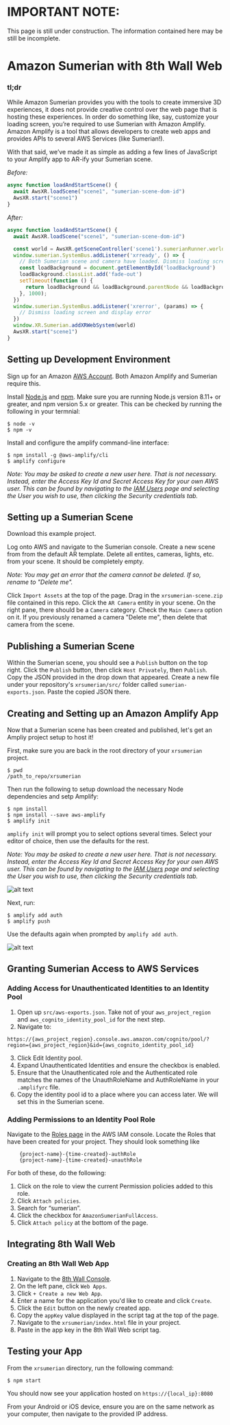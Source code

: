 # IMPORTANT NOTE:

This page is still under construction. The information contained here may be still be incomplete.

# Amazon Sumerian with 8th Wall Web
### tl;dr
While Amazon Sumerian provides you with the tools to create immersive 3D experiences, it does not provide creative control over the web page that is hosting these experiences. In order do something like, say, customize your loading screen, you’re required to use Sumerian with Amazon Amplify. Amazon Amplify is a tool that allows developers to create web apps and provides APIs to several AWS Services (like Sumerian!).

With that said, we’ve made it as simple as adding a few lines of JavaScript to your Amplify app to AR-ify your Sumerian scene.

*Before:*
```javascript
async function loadAndStartScene() {
  await AwsXR.loadScene("scene1", "sumerian-scene-dom-id")
  AwsXR.start("scene1")
}
```

*After:*
```javascript
async function loadAndStartScene() {
  await AwsXR.loadScene("scene1", "sumerian-scene-dom-id")

  const world = AwsXR.getSceneController('scene1').sumerianRunner.world
  window.sumerian.SystemBus.addListener('xrready', () => {
    // Both Sumerian scene and camera have loaded. Dismiss loading screen.
    const loadBackground = document.getElementById('loadBackground')
    loadBackground.classList.add('fade-out')
    setTimeout(function () {
      return loadBackground && loadBackground.parentNode && loadBackground.parentNode.removeChild(loadBackground);
    }, 1000);
  })
  window.sumerian.SystemBus.addListener('xrerror', (params) => {
    // Dismiss loading screen and display error
  })
  window.XR.Sumerian.addXRWebSystem(world)
  AwsXR.start("scene1")
}
```

## Setting up Development Environment
Sign up for an Amazon [AWS Account](https://portal.aws.amazon.com/billing/signup?redirect_url=https%3A%2F%2Faws.amazon.com%2Fregistration-confirmation#/start). Both Amazon Amplify and Sumerian require this.

Install [Node.js](https://nodejs.org/en/download/) and [npm](https://www.npmjs.com/get-npm).
Make sure you are running Node.js version 8.11+ or greater, and npm version 5.x or greater. This can be checked by running the following in your termnial:
```
$ node -v
$ npm -v
```

Install and configure the amplify command-line interface:
```
$ npm install -g @aws-amplify/cli
$ amplify configure
```

*Note: You may be asked to create a new user here. That is not necessary. Instead, enter the Access Key Id and Secret Access Key for your own AWS user. This can be found by navigating to the [IAM Users](https://console.aws.amazon.com/iam/home#/users) page and selecting the User you wish to use, then clicking the Security credentials tab.*

## Setting up a Sumerian Scene

Download this example project.

Log onto AWS and navigate to the Sumerian console.
Create a new scene from from the default AR template.
Delete all entites, cameras, lights, etc. from your scene. It should be completely empty.

*Note: You may get an error that the camera cannot be deleted. If so, rename to "Delete me".*

Click `Import Assets` at the top of the page.
Drag in the `xrsumerian-scene.zip` file contained in this repo.
Click the `AR Camera` entity in your scene.
On the right pane, there should be a `Camera` category. Check the `Main Camera` option on it.
If you previously renamed a camera "Delete me", then delete that camera from the scene.

## Publishing a Sumerian Scene
Within the Sumerian scene, you should see a `Publish` button on the top right.
Click the `Publish` button, then click `Host Privately`, then `Publish`.
Copy the JSON provided in the drop down that appeared.
Create a new file under your repository's `xrsumerian/src/` folder called `sumerian-exports.json`. Paste the copied JSON there.

## Creating and Setting up an Amazon Amplify App
Now that a Sumerian scene has been created and published, let's get an Ampliy project setup to host it!

First, make sure you are back in the root directory of your `xrsumerian` project.
```
$ pwd
/path_to_repo/xrsumerian
 ```

Then run the following to setup download the necessary Node dependencies and setp Amplify:
```shell
$ npm install
$ npm install --save aws-amplify
$ amplify init
```
`amplify init` will prompt you to select options several times. Select your editor of choice, then use the defaults for the rest.

*Note: You may be asked to create a new user here. That is not necessary. Instead, enter the Access Key Id and Secret Access Key for your own AWS user. This can be found by navigating to the [IAM Users](https://console.aws.amazon.com/iam/home#/users) page and selecting the User you wish to use, then clicking the Security credentials tab.*

![alt text](https://i.imgur.com/6NlUPiz.png)

Next, run:
```shell
$ amplify add auth
$ amplify push
```

Use the defaults again when prompted by `amplify add auth`.

![alt text](https://i.imgur.com/L2wdBtP.png)

## Granting Sumerian Access to AWS Services
### Adding Access for Unauthenticated Identities to an Identity Pool
1) Open up `src/aws-exports.json`. Take not of your `aws_project_region` and `aws_cognito_identity_pool_id` for the next step.
2) Navigate to:
```url
https://{aws_project_region}.console.aws.amazon.com/cognito/pool/?region={aws_project_region}&id={aws_cognito_identity_pool_id}
```
3) Click Edit Identity pool.
4) Expand Unauthenticated Identities and ensure the checkbox is enabled.
5) Ensure that the Unauthenticated role and the Authenticated role matches the names of the UnauthRoleName and AuthRoleName in your `.amplifyrc` file.
6) Copy the identity pool id to a place where you can access later. We will set this in the Sumerian scene.

### Adding Permissions to an Identity Pool Role
Navigate to the [Roles page](https://console.aws.amazon.com/iam/home#/roles) in the AWS IAM console. Locate the Roles that have been created for your project. They should look something like
```
	{project-name}-{time-created}-authRole
	{project-name}-{time-created}-unauthRole
```

For both of these, do the following:
1) Click on the role to view the current Permission policies added to this role.
2) Click `Attach policies`.
3) Search for “sumerian”.
4) Click the checkbox for `AmazonSumerianFullAccess`.
5) Click `Attach policy` at the bottom of the page.

## Integrating 8th Wall Web
### Creating an 8th Wall Web App
1) Navigate to the [8th Wall Console](https://console.8thwall.com/).
2) On the left pane, click `Web Apps`.
3) Click `+ Create a new Web App`.
4) Enter a name for the application you'd like to create and click `Create`.
5) Click the `Edit` button on the newly created app.
6) Copy the `appKey` value displayed in the script tag at the top of the page.
7) Navigate to the `xrsumerian/index.html` file in your project.
8) Paste in the app key in the 8th Wall Web script tag.

## Testing your App
From the `xrsumerian` directory, run the following command:
```
$ npm start
```

You should now see your application hosted on `https://{local_ip}:8080`

From your Android or iOS device, ensure you are on the same network as your computer, then navigate to the
provided IP address.
